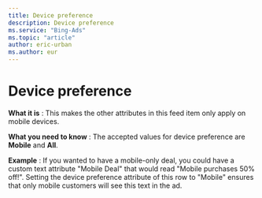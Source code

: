 ```yaml
---
title: Device preference
description: Device preference
ms.service: "Bing-Ads"
ms.topic: "article"
author: eric-urban
ms.author: eur
---
```


# Device preference

**What it is** : This makes the other attributes in this feed item only apply on mobile devices.

**What you need to know** : The accepted values for device preference are **Mobile** and **All**.

**Example** : If you wanted to have a mobile-only deal, you could have a custom text attribute "Mobile Deal" that would read "Mobile purchases 50% off!". Setting the device preference attribute of this row to "Mobile" ensures that only mobile customers will see this text in the ad.


